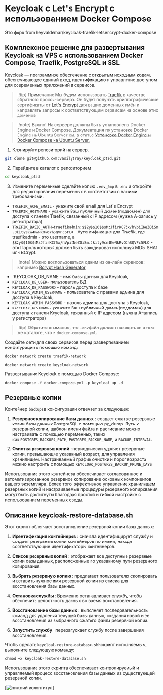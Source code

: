 # Keycloak с Let's Encrypt с использованием Docker Compose
Это форк from heyvaldemar/keycloak-traefik-letsencrypt-docker-compose

## Комплексное решение для развертывания Keycloak на VPS с использованием Docker Compose, Traefik, PostgreSQL и SSL

[Keycloak](https://www.keycloak.org/) — программное обеспечение с открытым исходным кодом, обеспечивающее единый вход, идентификацию и управление доступом для современных приложений и сервисов.

> [!tip] Примечание
> Мы будем использовать [Traefik](https://traefik.io/traefik/) в качестве обратного прокси-сервера. Он будет получать криптографические сертификаты от [Let's Encrypt](https://letsencrypt.org/) для ваших доменных имён и направлять запросы к соответствующим сервисам на основе этих доменов.

>[!note] Важно!
>На сервере должны быть установлены Docker Engine и Docker Compose.
Документация по установке Docker Engine на Ubuntu Server см. в статье [Установка Docker Engine и Docker Compose на Ubuntu Server.](https://docs.docker.com/engine/install/ubuntu/#installation-methods)

1. Клонируйте репозиторий на сервер.

```sh
git clone git@github.com:vasilytray/keycloak_ptsd.git
```

2. Перейдите в каталог с репозиторием

```sh
cd keycloak_ptsd
```

3. Измените переменные 
сделайте копию `.env_tmp` в `.env` и откройте для редактирования переменных в соответствии с вашими требованиями.

- `TRAEFIK_ACME_EMAIL` - укажите свой email для Let\`s Encrypt
- `TRAEFIK_HOSTNAME` - укажите Ваш публичный домен(поддомен) для доступа к панели Traefik, связанный c IP адресом (нужна A-запись у регистратора)
- `TRAEFIK_BASIC_AUTH=traefikadmin:$$2y$$10$$sMzJfirKC75x/hVpiINeZOiSm.Jkity9cn4KwNkRvO7hSQVFc5FLO` - Аутентификация для Traefik, где traefikadmin - это username, а `$$2y$$10$$sMzJfirKC75x/hVpiINeZOiSm.Jkity9cn4KwNkRvO7hSQVFc5FLO` - это Пароль который должен быть закодирован используя MD5, SHA1 или BCrypt.

>[!note] Можно воспользоваться одним из он-лайн сервисов:
> например [Bcrypt Hash Generator](https://bcrypt-generator.com/)

- `KEYCLOAK_DB_NAME - имя базы данных для Keycloak,
- `KEYCLOAK_DB_USER`- пользователь БД
- `KEYCLOAK_DB_PASSWORD` - пароль доступа к базе
- `KEYCLOAK_ADMIN_USERNAME` - пользователь с правами админа для доступа в Keycloak,
- `KEYCLOAK_ADMIN_PASSWORD` - пароль админа для доступа в Keycloak,
- `KEYCLOAK_HOSTNAME`- укажите Ваш публичный домен(поддомен) для доступа к панели Keycloak, связанный c IP адресом (нужна A-запись у регистратора)

>[!tip] Обратите внимание, что `.env`файл должен находиться в том же каталоге, что и `docker-compose.yml`.

Создайте сети для своих сервисов перед развертыванием конфигурации с помощью команд:

`docker network create traefik-network`

`docker network create keycloak-network`

Развертывание Keycloak с помощью Docker Compose:

`docker compose -f docker-compose.yml -p keycloak up -d`

## Резервные копии

Контейнер `backups`в конфигурации отвечает за следующее:

1. **Резервное копирование базы данных** : создает сжатые резервные копии базы данных PostgreSQL с помощью pg_dump. Путь к резервной копии, шаблон имени файла и расписание можно настраивать с помощью переменных, таких как `POSTGRES_BACKUPS_PATH`, `POSTGRES_BACKUP_NAME`, и `BACKUP_INTERVAL`.
    
2. **Очистка резервных копий** : периодически удаляет резервные копии, превышающие указанный возраст, для управления хранилищем. Настраиваемый график очистки и порог возраста можно настроить с помощью `KEYCLOAK_POSTGRES_BACKUP_PRUNE_DAYS`

Использование этого контейнера обеспечивает согласованное и автоматизированное резервное копирование основных компонентов вашего экземпляра. Более того, эффективное управление хранилищем резервных копий и настраиваемые процедуры резервного копирования могут быть достигнуты благодаря простой и гибкой настройке с использованием переменных среды.

## Описание keycloak-restore-database.sh

Этот скрипт облегчает восстановление резервной копии базы данных:

1. **Идентификация контейнеров** : сначала идентифицирует службу и создает резервные копии контейнеров по имени, находя соответствующие идентификаторы контейнеров.
    
2. **Список резервных копий** : отображает все доступные резервные копии базы данных, расположенные по указанному пути резервного копирования.
    
3. **Выбрать резервную копию** : предлагает пользователю скопировать и вставить нужное имя резервной копии из списка для восстановления базы данных.
    
4. **Остановка службы** : Временно останавливает службу, чтобы обеспечить целостность данных во время восстановления.
    
5. **Восстановление базы данных** : выполняет последовательность команд для удаления текущей базы данных, создания новой и ее восстановления из выбранного сжатого файла резервной копии.
    
6. **Запустить службу** : перезапускает службу после завершения восстановления.
    

Чтобы сделать `keycloak-restore-database.shh`скрипт исполняемым, выполните следующую команду:

`chmod +x keycloak-restore-database.sh`

Использование этого скрипта обеспечивает контролируемый и управляемый процесс восстановления базы данных из существующей резервной копии.

[![нижний колонтитул](https://user-images.githubusercontent.com/10498744/210157572-1fca0242-8af2-46a6-bfa3-666ffd40ebde.svg)]
